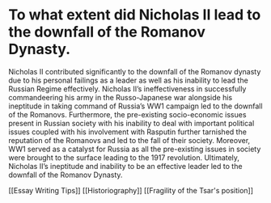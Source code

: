 # To what extent did Nicholas II lead to the downfall of the Romanov Dynasty.

Nicholas II contributed significantly to the downfall of the Romanov dynasty due to his personal failings as a leader as well as his inability to lead the Russian Regime effectively. Nicholas II’s ineffectiveness in successfully commandeering his army in the Russo-Japanese war alongside his ineptitude in taking command of Russia’s WW1 campaign led to the downfall of the Romanovs. Furthermore, the pre-existing socio-economic issues present in Russian society with his inability to deal with important political issues coupled with his involvement with Rasputin further tarnished the reputation of the Romanovs and led to the fall of their society. Moreover, WW1 served as a catalyst for Russia as all the pre-existing issues in society were brought to the surface leading to the 1917 revolution. Ultimately, Nicholas II’s ineptitude and inability to be an effective leader led to the downfall of the Romanov Dynasty.





[[Essay Writing Tips]]
[[Historiography]]
[[Fragility  of the Tsar's position]]